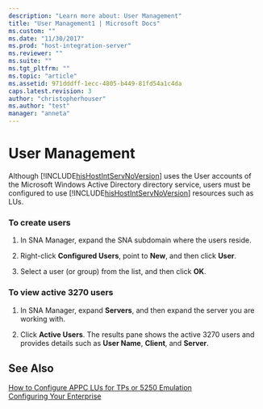 ```yaml
---
description: "Learn more about: User Management"
title: "User Management1 | Microsoft Docs"
ms.custom: ""
ms.date: "11/30/2017"
ms.prod: "host-integration-server"
ms.reviewer: ""
ms.suite: ""
ms.tgt_pltfrm: ""
ms.topic: "article"
ms.assetid: 971dddff-1ecc-4805-b449-81fd54a1c4da
caps.latest.revision: 3
author: "christopherhouser"
ms.author: "test"
manager: "anneta"
---
```

# User Management
Although [!INCLUDE[hisHostIntServNoVersion](../includes/hishostintservnoversion-md.md)] uses the User accounts of the Microsoft Windows Active Directory directory service, users must be configured to use [!INCLUDE[hisHostIntServNoVersion](../includes/hishostintservnoversion-md.md)] resources such as LUs.  
  
### To create users  
  
1.  In SNA Manager, expand the SNA subdomain where the users reside.  
  
2.  Right-click **Configured Users**, point to **New**, and then click **User**.  
  
3.  Select a user (or group) from the list, and then click **OK**.  
  
### To view active 3270 users  
  
1.  In SNA Manager, expand **Servers**, and then expand the server you are working with.  
  
2.  Click **Active Users**. The results pane shows the active 3270 users and provides details such as **User Name**, **Client**, and **Server**.  
  
## See Also  
 [How to Configure APPC LUs for TPs or 5250 Emulation](../core/how-to-configure-appc-lus-for-tps-or-5250-emulation2.md)   
 [Configuring Your Enterprise](../core/configuring-your-enterprise1.md)
